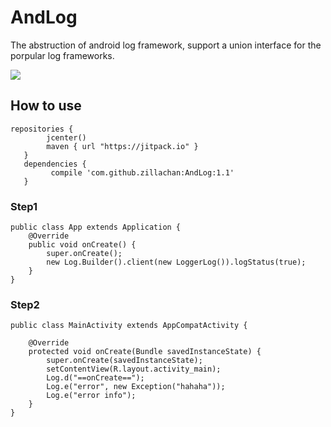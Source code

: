 # AndLog
The abstruction of android log framework, support a union interface for the porpular log frameworks.

[![](https://jitpack.io/v/zillachan/AndLog.svg)](https://jitpack.io/#zillachan/AndLog)

## How to use

```
repositories {
        jcenter()
        maven { url "https://jitpack.io" }
   }
   dependencies {
         compile 'com.github.zillachan:AndLog:1.1'
   }
```
### Step1
```
public class App extends Application {
    @Override
    public void onCreate() {
        super.onCreate();
        new Log.Builder().client(new LoggerLog()).logStatus(true);
    }
}
```
### Step2
```
public class MainActivity extends AppCompatActivity {

    @Override
    protected void onCreate(Bundle savedInstanceState) {
        super.onCreate(savedInstanceState);
        setContentView(R.layout.activity_main);
        Log.d("==onCreate==");
        Log.e("error", new Exception("hahaha"));
        Log.e("error info");
    }
}

```